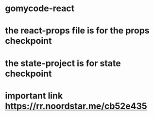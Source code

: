 # gomycode-react
# the react-props file is for the props checkpoint 
# the state-project is for state checkpoint
# important link https://rr.noordstar.me/cb52e435
